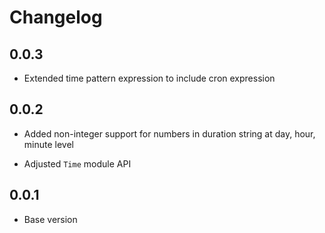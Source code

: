 # Changelog

## 0.0.3

- Extended time pattern expression to include cron expression

## 0.0.2

- Added non-integer support for numbers in duration string at day, hour, minute level

- Adjusted `Time` module API

## 0.0.1

- Base version
